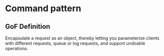 # Command pattern

## GoF Definition

Encapsulate a request as an object, thereby letting you parameterize clients with different requests, queue or log requests, and support undoable operations.
